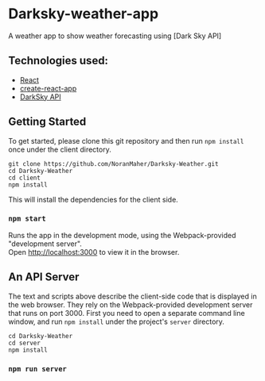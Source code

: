# Darksky-weather-app


A weather app to show weather forecasting using [Dark Sky API]


## Technologies used:

- [React](https://github.com/facebook/react)
- [create-react-app](https://github.com/facebookincubator/create-react-app/)
- [DarkSky API](https://darksky.net/dev/)

## Getting Started

To get started, please clone this git repository and then run `npm install` once under the client directory. 

```
git clone https://github.com/NoranMaher/Darksky-Weather.git
cd Darksky-Weather
cd client
npm install
```
This will install the dependencies for the client side.

### `npm start`

Runs the app in the development mode, using the Webpack-provided "development server".<br>
Open [http://localhost:3000](http://localhost:3000) to view it in the browser.  


## An API Server
The text and scripts above describe the client-side code that is displayed in the web browser. They rely on the Webpack-provided development server that runs on port 3000. 
First you need to open a separate command line window, and run `npm install` under the project's `server` directory. 

```
cd Darksky-Weather
cd server
npm install
```

### `npm run server`


